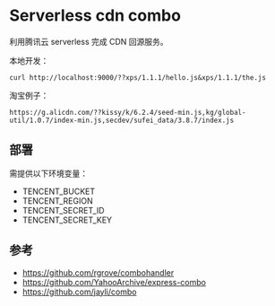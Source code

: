 # Serverless cdn combo

利用腾讯云 serverless 完成 CDN 回源服务。

本地开发：
```
curl http://localhost:9000/??xps/1.1.1/hello.js&xps/1.1.1/the.js
```

淘宝例子：
```
https://g.alicdn.com/??kissy/k/6.2.4/seed-min.js,kg/global-util/1.0.7/index-min.js,secdev/sufei_data/3.8.7/index.js
```

## 部署

需提供以下环境变量：
- TENCENT_BUCKET
- TENCENT_REGION
- TENCENT_SECRET_ID
- TENCENT_SECRET_KEY

## 参考
- https://github.com/rgrove/combohandler
- https://github.com/YahooArchive/express-combo
- https://github.com/jayli/combo